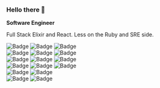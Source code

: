 ### Hello there 👋

**Software Engineer**  

Full Stack Elixir and React. Less on the Ruby and SRE side.

![Badge](https://img.shields.io/badge/elixir-indigo)
![Badge](https://img.shields.io/badge/phoenix-indigo)
![Badge](https://img.shields.io/badge/liveview-indigo)  
![Badge](https://img.shields.io/badge/react-forestgreen)
![Badge](https://img.shields.io/badge/nextjs-forestgreen)
![Badge](https://img.shields.io/badge/tailwind-forestgreen)  
![Badge](https://img.shields.io/badge/security-gray)
![Badge](https://img.shields.io/badge/sre-gray)
![Badge](https://img.shields.io/badge/devops-grey)  
![Badge](https://img.shields.io/badge/ruby-crimson)
![Badge](https://img.shields.io/badge/rails-crimson)
![Badge](https://img.shields.io/badge/hotwire-crimson)  
![Badge](https://img.shields.io/badge/python-blue)
![Badge](https://img.shields.io/badge/pandas-blue)  
![Badge](https://img.shields.io/badge/ansible-black)
![Badge](https://img.shields.io/badge/puppet-black)
